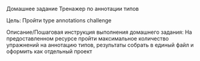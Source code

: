 Домашнее задание
Тренажер по аннотации типов

Цель:
Пройти type annotations challenge


Описание/Пошаговая инструкция выполнения домашнего задания:
На предоставленном ресурсе пройти максимальное количество упражнений на аннотацию типов, результаты собрать в единый файл и оформить как отдельный проект
